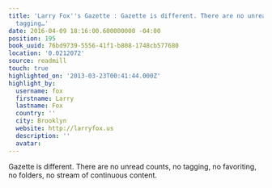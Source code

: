 ```yaml
---
title: 'Larry Fox''s Gazette : Gazette is different. There are no unread counts, no
  tagging…'
date: 2016-04-09 18:16:00.600000000 -04:00
position: 195
book_uuid: 76bd9739-5556-41f1-b808-1748cb577680
location: '0.0212072'
source: readmill
touch: true
highlighted_on: '2013-03-23T00:41:44.000Z'
highlight_by:
  username: fox
  firstname: Larry
  lastname: Fox
  country: ''
  city: Brooklyn
  website: http://larryfox.us
  description: ''
  avatar: 
---
```


Gazette is different. There are no unread counts, no tagging, no favoriting, no folders, no stream of continuous content.